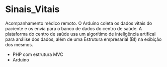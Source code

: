# Sinais_Vitais

Acompanhamento médico remoto. O Arduíno coleta os dados vitais do paciente e os envia para o banco de dados do centro de saúde. A plataforma do centro de saúde usa um algorítimo de inteligência artifical para análise dos dados, além de uma Estrutura empresarial (BI) na exibição dos mesmos.

- PHP com estrutura MVC
- Arduino
